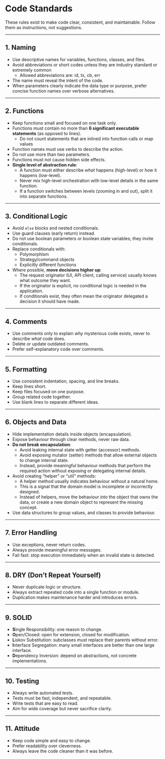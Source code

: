 # Code Standards

These rules exist to make code clear, consistent, and maintainable.
Follow them as instructions, not suggestions.

---

## 1. Naming
- Use descriptive names for variables, functions, classes, and files.
- Avoid abbreviations or short codes unless they are industry standard or extremely common
  - Allowed abbreviations are: id, tx, cb, err
- The name must reveal the intent of the code.
- When parameters clearly indicate the data type or purpose, prefer concise function names over verbose alternatives.
---

## 2. Functions
- Keep functions small and focused on one task only.
- Functions must contain no more than **6 significant executable statements** (as opposed to lines).
  - Do not count statements that are inlined into function calls or map values
- Function names must use verbs to describe the action.
- Do not use more than two parameters.
- Functions must not cause hidden side effects.
- **Single level of abstraction rule**:
  - A function must either describe *what* happens (high-level) or *how* it happens (low-level).
  - Never mix high-level orchestration with low-level details in the same function.
  - If a function switches between levels (zooming in and out), split it into separate functions.

---

## 3. Conditional Logic
- Avoid `else` blocks and nested conditionals.
- Use guard clauses (early return) instead.
- Do not use boolean parameters or boolean state variables; they invite conditionals.
- Replace conditionals with:
  - Polymorphism
  - Strategy/command objects
  - Explicitly different functions
- Where possible, **move decisions higher up**:
  - The request originator (UI, API client, calling service) usually knows what outcome they want.
  - If the originator is explicit, no conditional logic is needed in the application.
  - If conditionals exist, they often mean the originator delegated a decision it should have made.

---

## 4. Comments
- Use comments only to explain *why* mysterious code exists, never to describe *what* code does.
- Delete or update outdated comments.
- Prefer self-explanatory code over comments.

---

## 5. Formatting
- Use consistent indentation, spacing, and line breaks.
- Keep lines short.
- Keep files focused on one purpose.
- Group related code together.
- Use blank lines to separate different ideas.

---

## 6. Objects and Data
- Hide implementation details inside objects (encapsulation).
- Expose behaviour through clear methods, never raw data.
- **Do not break encapsulation**:
  - Avoid leaking internal state with getter (accessor) methods.
  - Avoid exposing mutator (setter) methods that allow external objects to change internal state.
  - Instead, provide meaningful behaviour methods that perform the required action without exposing or delegating internal details.
- Avoid creating “helper” or “util” methods:
  - A helper method usually indicates behaviour without a natural home.
  - This is a signal that the domain model is incomplete or incorrectly designed.
  - Instead of helpers, move the behaviour into the object that owns the data, or create a new domain object to represent the missing concept.
- Use data structures to group values, and classes to provide behaviour.

---

## 7. Error Handling
- Use exceptions, never return codes.
- Always provide meaningful error messages.
- Fail fast: stop execution immediately when an invalid state is detected.

---

## 8. DRY (Don’t Repeat Yourself)
- Never duplicate logic or structure.
- Always extract repeated code into a single function or module.
- Duplication makes maintenance harder and introduces errors.

---

## 9. SOLID
- **S**ingle Responsibility: one reason to change.
- **O**pen/Closed: open for extension, closed for modification.
- **L**iskov Substitution: subclasses must replace their parents without error.
- **I**nterface Segregation: many small interfaces are better than one large interface.
- **D**ependency Inversion: depend on abstractions, not concrete implementations.

---

## 10. Testing
- Always write automated tests.
- Tests must be fast, independent, and repeatable.
- Write tests that are easy to read.
- Aim for wide coverage but never sacrifice clarity.

---

## 11. Attitude
- Keep code simple and easy to change.
- Prefer readability over cleverness.
- Always leave the code cleaner than it was before.
